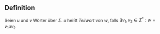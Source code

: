 ## Definition
Seien $u$ und $v$ Wörter über $\Sigma$. $u$ heißt *Teilwort* von $w$, falls $\exists v_1,v_2 \in \Sigma^* : w=v_1uv_2$